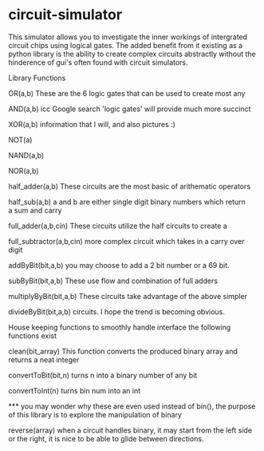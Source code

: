 # circuit-simulator

This simulator allows you to investigate the inner workings of intergrated circuit chips using logical gates.  The added benefit from it existing as a python library is the ability to create complex circuits abstractly without the hinderence of gui's often found with circuit simulators.


Library Functions


OR(a,b)     These are the 6 logic gates that can be used to create most any 

AND(a,b)    icc Google search 'logic gates' will provide much more succinct 

XOR(a,b)    information that I will, and also pictures :)

NOT(a)

NAND(a,b)

NOR(a,b)


half_adder(a,b)   These circuits are the most basic of arithematic operators

half_sub(a,b)       a and b are either single digit binary numbers which return   
                    a sum and carry
                    
 
full_adder(a,b,cin)         These circuits utilize the half circuits to create a 

full_subtractor(a,b,cin)  more complex circuit which takes in a carry over digit

addByBit(bit,a,b)    you may choose to add a 2 bit number or a 69 bit.  

subByBit(bit,a,b)    These use flow and combination of full adders

multiplyByBit(bit,a,b)  These circuits take advantage of the above simpler 

divideByBit(bit,a,b)     circuits.  I hope the trend is becoming obvious.

House keeping functions
to smoothly handle interface the following functions exist

clean(bit_array)  This function converts the produced binary array and returns a neat integer

convertToBit(bit,n)  turns n into a binary number of any bit

convertToInt(n)   turns bin num into an int

*** you may wonder why these are even used instead of bin(), the purpose of this library is to explore the 
    manipulation of binary

reverse(array) 
when a circuit handles binary, it may start from the left side or the right, it is nice to be able to glide between directions.

